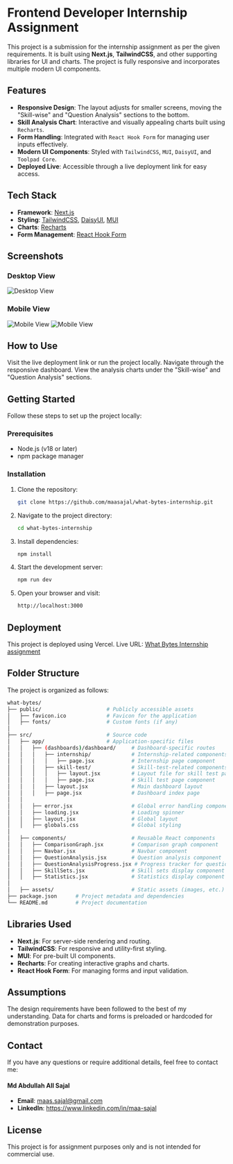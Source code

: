 # **Frontend Developer Internship Assignment**

This project is a submission for the internship assignment as per the given requirements. It is built using **Next.js**, **TailwindCSS**, and other supporting libraries for UI and charts. The project is fully responsive and incorporates multiple modern UI components.

## **Features**

- **Responsive Design**: The layout adjusts for smaller screens, moving the "Skill-wise" and "Question Analysis" sections to the bottom.
- **Skill Analysis Chart**: Interactive and visually appealing charts built using `Recharts`.
- **Form Handling**: Integrated with `React Hook Form` for managing user inputs effectively.
- **Modern UI Components**: Styled with `TailwindCSS`, `MUI`, `DaisyUI`, and `Toolpad Core`.
- **Deployed Live**: Accessible through a live deployment link for easy access.

## **Tech Stack**

- **Framework**: [Next.js](https://nextjs.org/)
- **Styling**: [TailwindCSS](https://tailwindcss.com/), [DaisyUI](https://daisyui.com/), [MUI](https://mui.com/)
- **Charts**: [Recharts](https://recharts.org/)
- **Form Management**: [React Hook Form](https://react-hook-form.com/)

## **Screenshots**

### **Desktop View**

![Desktop View](./src/assets/pages/desktopview.png)

### **Mobile View**

![Mobile View](./src/assets/pages/mobileview1.png)
![Mobile View](./src/assets/pages/mobileview2.png)

## **How to Use**

Visit the live deployment link or run the project locally. Navigate through the responsive dashboard. View the analysis charts under the "Skill-wise" and "Question Analysis" sections.

## **Getting Started**

Follow these steps to set up the project locally:

### **Prerequisites**

- Node.js (v18 or later)
- npm package manager

### **Installation**

1. Clone the repository:
   ```bash
   git clone https://github.com/maasajal/what-bytes-internship.git
   ```
2. Navigate to the project directory:
   ```bash
   cd what-bytes-internship
   ```
3. Install dependencies:
   ```bash
   npm install
   ```
4. Start the development server:
   ```bash
   npm run dev
   ```
5. Open your browser and visit:
   ```bash
   http://localhost:3000
   ```

## **Deployment**

This project is deployed using Vercel.
Live URL: [What Bytes Internship assignment](https://what-bytes-internship.vercel.app)

## **Folder Structure**

The project is organized as follows:

```bash
what-bytes/
├── public/                     # Publicly accessible assets
│   ├── favicon.ico             # Favicon for the application
│   ├── fonts/                  # Custom fonts (if any)
│
├── src/                        # Source code
│   ├── app/                    # Application-specific files
│   │   ├── (dashboards)/dashboard/     # Dashboard-specific routes
│   │   │   ├── internship/             # Internship-related components
│   │   │   │   ├── page.jsx            # Internship page component
│   │   │   ├── skill-test/             # Skill-test-related components
│   │   │   │   ├── layout.jsx          # Layout file for skill test page
│   │   │   │   ├── page.jsx            # Skill test page component
│   │   │   ├── layout.jsx              # Main dashboard layout
│   │   │   ├── page.jsx                # Dashboard index page
│   │
│   │   ├── error.jsx                   # Global error handling component
│   │   ├── loading.jsx                 # Loading spinner
│   │   ├── layout.jsx                  # Global layout
│   │   ├── globals.css                 # Global styling
│
│   ├── components/                     # Reusable React components
│   │   ├── ComparisonGraph.jsx         # Comparison graph component
│   │   ├── Navbar.jsx                  # Navbar component
│   │   ├── QuestionAnalysis.jsx        # Question analysis component
│   │   ├── QuestionAnalysisProgress.jsx # Progress tracker for question analysis
│   │   ├── SkillSets.jsx               # Skill sets display component
│   │   ├── Statistics.jsx              # Statistics display component
│
│   ├── assets/                         # Static assets (images, etc.)
├── package.json      # Project metadata and dependencies
└── README.md         # Project documentation
```

## **Libraries Used**

- **Next.js**: For server-side rendering and routing.
- **TailwindCSS**: For responsive and utility-first styling.
- **MUI**: For pre-built UI components.
- **Recharts**: For creating interactive graphs and charts.
- **React Hook Form**: For managing forms and input validation.

## **Assumptions**

The design requirements have been followed to the best of my understanding. Data for charts and forms is preloaded or hardcoded for demonstration purposes.

## **Contact**

If you have any questions or require additional details, feel free to contact me:

#### **Md Abdullah All Sajal**

- **Email**: maas.sajal@gmail.com
- **LinkedIn**: https://www.linkedin.com/in/maa-sajal

## **License**

This project is for assignment purposes only and is not intended for commercial use.
